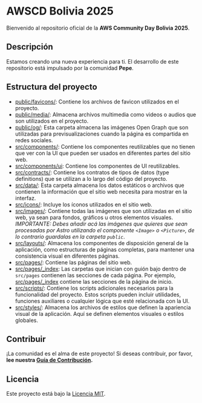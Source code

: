 # AWSCD Bolivia 2025
Bienvenido al repositorio oficial de la **AWS Community Day Bolivia 2025**.

## Descripción
Estamos creando una nueva experiencia para ti.
El desarrollo de este repositorio está impulsado por la comunidad **Pepe**.

## Estructura del proyecto
- [public/favicons/](./public/favicons/): Contiene los archivos de favicon utilizados en el proyecto.
- [public/media/](./public/media/): Almacena archivos multimedia como videos o audios que son utilizados en el proyecto.
- [public/og/](./public/og/): Esta carpeta almacena las imágenes Open Graph que son utilizadas para previsualizaciones cuando la página es compartida en redes sociales.
- [src/components/](./src/components/): Contiene los componentes reutilizables que no tienen que ver con la UI que pueden ser usados en diferentes partes del sitio web.
- [src/components/ui](./src/components/): Contiene los componentes de UI reutilizables.
- [src/contracts/](./src/contracts/): Contiene los contratos de tipos de datos (type definitions) que se utilizan a lo largo del código del proyecto.
- [src/data/](./src/data/): Esta carpeta almacena los datos estáticos o archivos que contienen la información que el sitio web necesita para mostrar en la interfaz.
- [src/icons/](./src/icons/): Incluye los íconos utilizados en el sitio web.
- [src/images/](./src/images/): Contiene todas las imágenes que son utilizadas en el sitio web, ya sean para fondos, gráficos u otros elementos visuales. _IMPORTANTE: Debes añadir acá las imágenes que quieres que sean procesadas por Astro utilizando el componente `<Image>` o `<Picture>`, de lo contrario guardalas en la carpeta `public`_.
- [src/layouts/](./src/layouts/): Almacena los componentes de disposición general de la aplicación, como estructuras de páginas completas, para mantener una consistencia visual en diferentes páginas.
- [src/pages/](./src/pages/): Contiene las páginas del sitio web.
- [src/pages/\_index](./src/pages/_index/): Las carpetas que inician con guión bajo dentro de `src/pages` contienen las secciones de cada página. Por ejemplo, [src/pages/\_index](./src/pages/_index/) contiene las secciones de la página de inicio.
- [src/scripts/](./src/scripts/): Contiene los scripts adicionales necesarios para la funcionalidad del proyecto. Estos scripts pueden incluir utilidades, funciones auxiliares o cualquier lógica que esté relacionada con la UI.
- [src/styles/](./src/styles/): Almacena los archivos de estilos que definen la apariencia visual de la aplicación. Aquí se definen elementos visuales o estilos globales.

## Contribuir
¡La comunidad es el alma de este proyecto! Si deseas contribuir, por favor, **lee nuestra [Guía de Contribución](./CONTRIBUTING.md).**

## Licencia
Este proyecto está bajo la [Licencia MIT](./LICENSE).